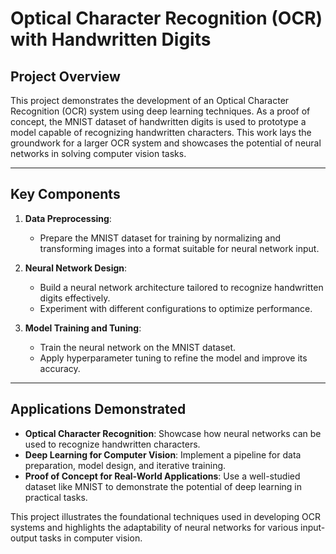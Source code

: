 # Optical Character Recognition (OCR) with Handwritten Digits

## Project Overview

This project demonstrates the development of an Optical Character Recognition (OCR) system using deep learning techniques. As a proof of concept, the MNIST dataset of handwritten digits is used to prototype a model capable of recognizing handwritten characters. This work lays the groundwork for a larger OCR system and showcases the potential of neural networks in solving computer vision tasks.

---

## Key Components

1. **Data Preprocessing**:
   - Prepare the MNIST dataset for training by normalizing and transforming images into a format suitable for neural network input.

2. **Neural Network Design**:
   - Build a neural network architecture tailored to recognize handwritten digits effectively.
   - Experiment with different configurations to optimize performance.

3. **Model Training and Tuning**:
   - Train the neural network on the MNIST dataset.
   - Apply hyperparameter tuning to refine the model and improve its accuracy.

---

## Applications Demonstrated

- **Optical Character Recognition**: Showcase how neural networks can be used to recognize handwritten characters.
- **Deep Learning for Computer Vision**: Implement a pipeline for data preparation, model design, and iterative training.
- **Proof of Concept for Real-World Applications**: Use a well-studied dataset like MNIST to demonstrate the potential of deep learning in practical tasks.

This project illustrates the foundational techniques used in developing OCR systems and highlights the adaptability of neural networks for various input-output tasks in computer vision.
